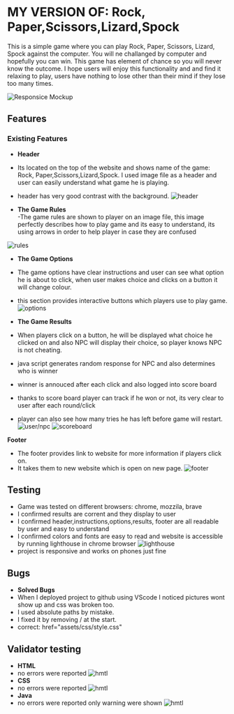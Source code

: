 # MY VERSION OF: Rock, Paper,Scissors,Lizard,Spock

This is a simple game where you can play Rock, Paper, Scissors, Lizard, Spock against the computer.
You will ne challanged by computer and hopefully you can win. This game has element of chance so you will never know the outcome.
I hope users will enjoy this functionality and and find it relaxing to play, users have nothing to lose other than their mind if they lose too many times.

![Responsice Mockup](https://github.com/PeterSvk1/project2/blob/main/assets/readmePics/Screenshotgen.png)
## Features 
### Existing Features
- __Header__ 
- Its located on the top of the website and shows name of the game: Rock, Paper,Scissors,Lizard,Spock. I used image file as a header and user can easily understand what game he is playing.
- header has very good contrast with the background.
![header](https://github.com/PeterSvk1/project2/blob/main/assets/images/logo.jpg)

- __The Game Rules__  
-The game rules are shown to player on an image file, this image perfectly describes how to play game and its easy to understand, its using arrows in order to help player in case they are confused

![rules](https://github.com/PeterSvk1/project2/blob/main/assets/images/rules.jpg)

- __The Game Options__ 
- The game options have clear instructions and user can see what option he is about to click, when user makes choice and clicks on a button it will change colour.
- this section provides interactive buttons which players use to play game.
![options](https://github.com/PeterSvk1/project2/blob/main/assets/readmePics/options.png)

- __The Game Results__ 
- When players click on a button, he will be displayed what choice he clicked on and also NPC will display their choice, so player knows NPC is not cheating.
- java script generates random response for NPC and also determines who is winner 
- winner is annouced after each click and also logged into score board
- thanks to score board player can track if he won or not, its very clear to user after each round/click
- player can also see how many tries he has left before game will restart.
![user/npc](https://github.com/PeterSvk1/project2/blob/main/assets/readmePics/results.png)
![scoreboard](https://github.com/PeterSvk1/project2/blob/main/assets/readmePics/scoreboard.png)

__Footer__ 
- The footer provides link to website for more information if players click on.
- It takes them to new website which is open on new page.
![footer](https://github.com/PeterSvk1/project2/blob/main/assets/readmePics/footer.png)

## Testing
- Game was tested on different browsers: chrome, mozzila, brave
- I confirmed results are corrent and they display to user
- I confirmed header,instructions,options,results, footer  are all readable by user and easy to understand
- I confirmed colors and fonts are easy to read and website is accessible by running lighthouse in chrome browser
![lighthouse](https://github.com/PeterSvk1/project2/blob/main/assets/readmePics/lighthouse.png)
- project is responsive and works on phones just fine

## Bugs
- __Solved Bugs__
 - When I deployed project to github using VScode I noticed pictures wont show up and css was broken too.
 - I used absolute paths by mistake.
 - I fixed it by removing / at the start.
 - correct:  href="assets/css/style.css"
 ## Validator testing
- __HTML__
- no errors were reported
![hmtl](https://github.com/PeterSvk1/project2/blob/main/assets/readmePics/htmlvali.png)
- __CSS__
- no errors were reported 
![hmtl](https://github.com/PeterSvk1/project2/blob/main/assets/readmePics/cssvali.png)
- __Java__
- no errors were reported only warning were shown
![hmtl](https://github.com/PeterSvk1/project2/blob/main/assets/readmePics/javavali.png)